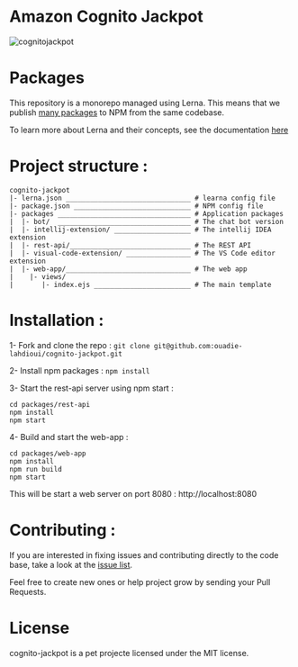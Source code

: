 # Amazon Cognito Jackpot 

![cognitojackpot](https://user-images.githubusercontent.com/2996203/41569481-a7798df6-736b-11e8-85fd-a71fc2aab65c.jpg)


# Packages 

This repository is a monorepo managed using Lerna. This means that we publish [many packages](/packages) to NPM from the same codebase.

To learn more about Lerna and their concepts, see the documentation [here](https://github.com/lerna/lerna)

# Project structure :


````
cognito-jackpot
|- lerna.json _______________________________ # learna config file
|- package.json _____________________________ # NPM config file
|- packages _________________________________ # Application packages
|  |- bot/  _________________________________ # The chat bot version
|  |- intellij-extension/ ___________________ # The intellij IDEA extension
|  |- rest-api/______________________________ # The REST API
|  |- visual-code-extension/ ________________ # The VS Code editor extension
|  |- web-app/_______________________________ # The web app
|    |- views/ 
|       |- index.ejs ________________________ # The main template      
````

# Installation :

1- Fork and clone the repo : ```git clone git@github.com:ouadie-lahdioui/cognito-jackpot.git```

2- Install npm packages : ```npm install```

3- Start the rest-api server using npm start :
```
cd packages/rest-api
npm install
npm start
```

4- Build and start the web-app :
```
cd packages/web-app
npm install
npm run build
npm start
```


This will be start a web server on port 8080 : http://localhost:8080

# Contributing :

If you are interested in fixing issues and contributing directly to the code base, take a look at the [issue list](https://github.com/ouadie-lahdioui/cognito-jackpot/issues).
 
Feel free to create new ones or help project grow by sending your Pull Requests.

# License

cognito-jackpot is a pet projecte licensed under the MIT license.